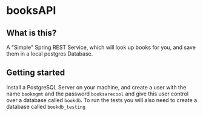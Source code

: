 # booksAPI

## What is this?

A "Simple" Spring REST Service, which will look up books for you, and save them in a local postgres Database.

## Getting started

Install a PostgreSQL Server on your machine, and create a user with the name ``bookmgmt`` and the password ``booksarecool`` and give this user control over a database called ``bookdb``. To run the tests you will also need to create a database called `bookdb_testing`
